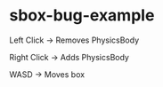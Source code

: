 # sbox-bug-example
Left Click -> Removes PhysicsBody

Right Click -> Adds PhysicsBody

WASD -> Moves box
